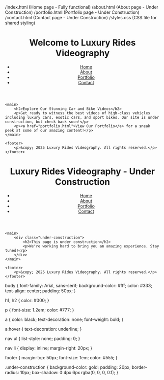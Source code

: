 /index.html        (Home page - Fully functional)
/about.html        (About page - Under Construction)
/portfolio.html    (Portfolio page - Under Construction)
/contact.html      (Contact page - Under Construction)
/styles.css        (CSS file for shared styling)

<!DOCTYPE html>
<html lang="en">
<head>
    <meta charset="UTF-8">
    <meta name="viewport" content="width=device-width, initial-scale=1.0">
    <title>Luxury Rides Videography</title>
    <link rel="stylesheet" href="styles.css">
</head>
<body>
    <header>
        <h1>Welcome to Luxury Rides Videography</h1>
        <nav>
            <ul>
                <li><a href="index.html">Home</a></li>
                <li><a href="about.html">About</a></li>
                <li><a href="portfolio.html">Portfolio</a></li>
                <li><a href="contact.html">Contact</a></li>
            </ul>
        </nav>
    </header>

    <main>
        <h2>Explore Our Stunning Car and Bike Videos</h2>
        <p>Get ready to witness the best videos of high-class vehicles including luxury cars, exotic cars, and sport bikes. Our site is under construction, but check back soon!</p>
        <p><a href="portfolio.html">View Our Portfolio</a> for a sneak peek at some of our amazing content!</p>
    </main>

    <footer>
        <p>&copy; 2025 Luxury Rides Videography. All rights reserved.</p>
    </footer>
</body>
</html>

<!DOCTYPE html>
<html lang="en">
<head>
    <meta charset="UTF-8">
    <meta name="viewport" content="width=device-width, initial-scale=1.0">
    <title>Page Under Construction</title>
    <link rel="stylesheet" href="styles.css">
</head>
<body>
    <header>
        <h1>Luxury Rides Videography - Under Construction</h1>
        <nav>
            <ul>
                <li><a href="index.html">Home</a></li>
                <li><a href="about.html">About</a></li>
                <li><a href="portfolio.html">Portfolio</a></li>
                <li><a href="contact.html">Contact</a></li>
            </ul>
        </nav>
    </header>

    <main>
        <div class="under-construction">
            <h2>This page is under construction</h2>
            <p>We're working hard to bring you an amazing experience. Stay tuned!</p>
        </div>
    </main>

    <footer>
        <p>&copy; 2025 Luxury Rides Videography. All rights reserved.</p>
    </footer>
</body>
</html>

body {
    font-family: Arial, sans-serif;
    background-color: #fff;
    color: #333;
    text-align: center;
    padding: 50px;
}

h1, h2 {
    color: #000;
}

p {
    font-size: 1.2em;
    color: #777;
}

a {
    color: black;
    text-decoration: none;
    font-weight: bold;
}

a:hover {
    text-decoration: underline;
}

nav ul {
    list-style: none;
    padding: 0;
}

nav li {
    display: inline;
    margin-right: 20px;
}

footer {
    margin-top: 50px;
    font-size: 1em;
    color: #555;
}

.under-construction {
    background-color: gold;
    padding: 20px;
    border-radius: 10px;
    box-shadow: 0 4px 6px rgba(0, 0, 0, 0.1);
}
